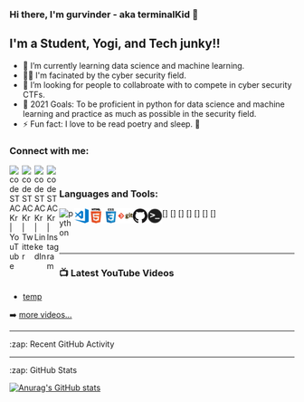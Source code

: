  ### Hi there, I'm gurvinder - aka terminalKid 👋


## I'm a Student, Yogi, and Tech junky!!
- 🌱 I’m currently learning data science and machine learning.
- 🐱‍👤 I'm facinated by the cyber security field.
- 👯 I’m looking for people to collabroate with to compete in cyber security CTFs.
- 🥅 2021 Goals: To be proficient in python for data science and machine learning and practice as much as possible in the security field. 
- ⚡ Fun fact: I love to be read poetry and sleep. 🤣


### Connect with me:

[<img align="left" alt="codeSTACKr | YouTube" width="22px" src="https://cdn.jsdelivr.net/npm/simple-icons@v3/icons/youtube.svg" />][youtube]
[<img align="left" alt="codeSTACKr | Twitter" width="22px" src="https://cdn.jsdelivr.net/npm/simple-icons@v3/icons/twitter.svg" />][twitter]
[<img align="left" alt="codeSTACKr | LinkedIn" width="22px" src="https://cdn.jsdelivr.net/npm/simple-icons@v3/icons/linkedin.svg" />][linkedin]
[<img align="left" alt="codeSTACKr | Instagram" width="22px" src="https://cdn.jsdelivr.net/npm/simple-icons@v3/icons/instagram.svg" />][instagram]

<br />

### Languages and Tools:

[<img align='left' alt='python' width='26px' src='https://avatars.githubusercontent.com/u/1525981?s=200&v=4'>]
[<img align="left" alt="Visual Studio Code" width="26px" src="https://raw.githubusercontent.com/github/explore/80688e429a7d4ef2fca1e82350fe8e3517d3494d/topics/visual-studio-code/visual-studio-code.png" />]
[<img align="left" alt="HTML5" width="26px" src="https://raw.githubusercontent.com/github/explore/80688e429a7d4ef2fca1e82350fe8e3517d3494d/topics/html/html.png" />]
[<img align="left" alt="CSS3" width="26px" src="https://raw.githubusercontent.com/github/explore/80688e429a7d4ef2fca1e82350fe8e3517d3494d/topics/css/css.png" />]
[<img align="left" alt="Git" width="26px" src="https://raw.githubusercontent.com/github/explore/80688e429a7d4ef2fca1e82350fe8e3517d3494d/topics/git/git.png" />]
[<img align="left" alt="GitHub" width="26px" src="https://raw.githubusercontent.com/github/explore/78df643247d429f6cc873026c0622819ad797942/topics/github/github.png" />]
[<img align="left" alt="Terminal" width="26px" src="https://raw.githubusercontent.com/github/explore/80688e429a7d4ef2fca1e82350fe8e3517d3494d/topics/terminal/terminal.png" />]

<br />
<br />

---

### 📺 Latest YouTube Videos

<!-- YOUTUBE:START -->
- [temp](https://www.youtube.com/watch?v=OI5e_rKZgH0)
<!-- YOUTUBE:END -->
➡️ [more videos...](https://www.youtube.com/channel/UC0oAjUVfuDOz06qiXZZTGHw)

---



  <summary>:zap: Recent GitHub Activity</summary>
  
<!--START_SECTION:activity-->

<!--END_SECTION:activity-->

---

  <summary>:zap: GitHub Stats</summary>

[![Anurag's GitHub stats](https://github-readme-stats.vercel.app/api?username=gurvinder-yadav)](https://github.com/anuraghazra/github-readme-stats)




[twitter]: https://twitter.com/Ashu37019468
[youtube]: https://www.youtube.com/channel/UC0oAjUVfuDOz06qiXZZTGHw
[instagram]: https://www.instagram.com/gurvinder_yadav_
[linkedin]: https://www.linkedin.com/in/gurvinder-yadav-450939188/